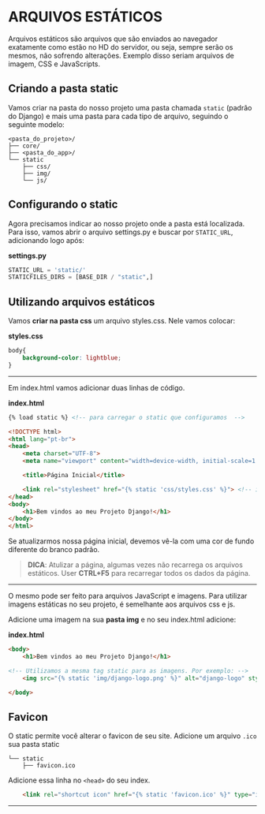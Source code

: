 <!-- {% raw %} -->
# ARQUIVOS ESTÁTICOS
Arquivos estáticos são arquivos que são enviados ao navegador exatamente como estão no HD do servidor, ou seja, sempre serão os mesmos, não sofrendo alterações. Exemplo disso seriam arquivos de imagem, CSS e JavaScripts.

## Criando a pasta static
Vamos criar na pasta do nosso projeto uma pasta chamada `static` (padrão do Django) e mais uma pasta para cada tipo de arquivo, seguindo o seguinte modelo:
```
<pasta_do_projeto>/
├── core/
├── <pasta_do_app>/
└── static
    ├── css/
    ├── img/
    └── js/
```

## Configurando o static
Agora precisamos indicar ao nosso projeto onde a pasta está localizada. Para isso, vamos abrir o arquivo settings.py e buscar por ``STATIC_URL``, adicionando logo após:

**settings.py**
```py
STATIC_URL = 'static/'
STATICFILES_DIRS = [BASE_DIR / "static",]
```

## Utilizando arquivos estáticos
Vamos **criar na pasta css** um arquivo styles.css. Nele vamos colocar:

**styles.css**
```css
body{
    background-color: lightblue;
}
```
---
Em index.html vamos adicionar duas linhas de código.

**index.html**

```html
{% load static %} <!-- para carregar o static que configuramos  -->

<!DOCTYPE html>
<html lang="pt-br">
<head>
    <meta charset="UTF-8">
    <meta name="viewport" content="width=device-width, initial-scale=1.0">

    <title>Página Inicial</title>

    <link rel="stylesheet" href="{% static 'css/styles.css' %}"> <!-- indicando onde está nosso arquivo styles.css no static -->
</head>
<body>
    <h1>Bem vindos ao meu Projeto Django!</h1>
</body>
</html>
```

Se atualizarmos nossa página inicial, devemos vê-la com uma cor de fundo diferente do branco padrão.

> **DICA**: Atulizar a página, algumas vezes não recarrega os arquivos estáticos. User **CTRL+F5** para recarregar todos os dados da página.

___
O mesmo pode ser feito para arquivos JavaScript e imagens. Para utilizar imagens estáticas no seu projeto, é semelhante aos arquivos css e js.

Adicione uma imagem na sua **pasta img** e no seu index.html adicione:

**index.html**
```html
<body>
    <h1>Bem vindos ao meu Projeto Django!</h1>

<!-- Utilizamos a mesma tag static para as imagens. Por exemplo: -->
    <img src="{% static 'img/django-logo.png' %}" alt="django-logo" style="width: 5vh;">

</body>
```

## Favicon
O static permite você alterar o favicon de seu site. Adicione um arquivo ``.ico`` sua pasta static 

```
└── static
    ├── favicon.ico
```

Adicione essa linha no ``<head>`` do seu index.

```html
    <link rel="shortcut icon" href="{% static 'favicon.ico' %}" type="image/x-icon">
```

---
<!-- {% endraw %} -->
